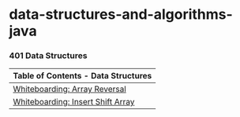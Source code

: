# data-structures-and-algorithms-java

### 401 Data Structures

| Table of Contents - Data Structures                                    |
| -----------------------------------------------------------------------|
| [Whiteboarding: Array Reversal](./java/reversedArray/README.md)        |
| [Whiteboarding: Insert Shift Array](./java/insertArray/README.md)      |